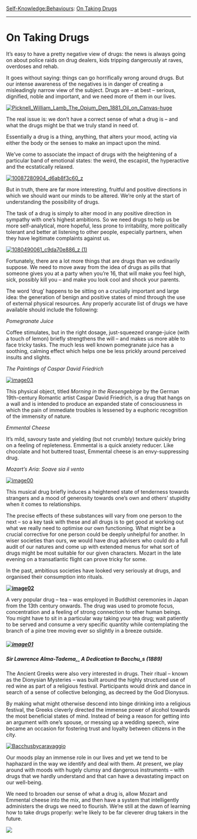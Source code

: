 [Self-Knowledge:](https://www.theschooloflife.com/thebookoflife/category/self-knowledge/)[Behaviours](https://www.theschooloflife.com/thebookoflife/category/self-knowledge/behaviours/): [On Taking Drugs](https://www.theschooloflife.com/thebookoflife/on-taking-drugs/)

* * *

# On Taking Drugs

It’s easy to have a pretty negative view of drugs: the news is always going on about police raids on drug dealers, kids tripping dangerously at raves, overdoses and rehab.

It goes without saying: things can go horrifically wrong around drugs. But our intense awareness of the negatives is in danger of creating a misleadingly narrow view of the subject. Drugs are – at best – serious, dignified, noble and important, and we need more of them in our lives.

[![Picknell_William_Lamb_The_Opium_Den_1881_Oil_on_Canvas-huge](https://www.theschooloflife.com/thebookoflife/wp-content/uploads/2015/12/Picknell_William_Lamb_The_Opium_Den_1881_Oil_on_Canvas-huge.jpg)](http://www.thebookoflife.org/wp-content/uploads/2015/12/Picknell_William_Lamb_The_Opium_Den_1881_Oil_on_Canvas-huge.jpg)

The real issue is: we don’t have a correct sense of what a drug is – and what the drugs might be that we truly stand in need of.

Essentially a drug is a thing, anything, that alters your mood, acting via either the body or the senses to make an impact upon the mind.

We’ve come to associate the impact of drugs with the heightening of a particular band of emotional states: the weird, the escapist, the hyperactive and the ecstatically relaxed.

[![10087280904_d6ab8f3c60_z](https://www.theschooloflife.com/thebookoflife/wp-content/uploads/2015/12/10087280904_d6ab8f3c60_z.jpg)](http://www.thebookoflife.org/wp-content/uploads/2015/12/10087280904_d6ab8f3c60_z.jpg)

But in truth, there are far more interesting, fruitful and positive directions in which we should want our minds to be altered. We’re only at the start of understanding the possibility of drugs. **&nbsp;**

The task of a drug is simply to alter mood in any positive direction in sympathy with one’s highest ambitions. So we need drugs to help us be more self-analytical, more hopeful, less prone to irritability, more politically tolerant and better at listening to other people, especially partners, when they have legitimate complaints against&nbsp;us. **&nbsp;**

[![1080490061_c9da70e886_z (1)](https://www.theschooloflife.com/thebookoflife/wp-content/uploads/2015/12/1080490061_c9da70e886_z-1.jpg)](http://www.thebookoflife.org/wp-content/uploads/2015/12/1080490061_c9da70e886_z-1.jpg)

Fortunately, there are a lot more things that are drugs than we ordinarily suppose. We need to move away from the idea of drugs as pills that someone gives you at a party when you’re 16, that will make you feel high, sick, possibly kill you – and make you look cool and shock your parents.

The word ‘drug’ happens to be sitting on a crucially important and large idea: the generation of benign and positive states of mind through the use of external physical resources. Any properly accurate list of drugs we have available should include the following: **&nbsp;**

_Pomegranate Juice_ **&nbsp;**

Coffee stimulates, but in the right dosage, just-squeezed orange-juice (with a touch of lemon) briefly strengthens the will – and makes us more able to face tricky tasks. The much less well known pomegranate juice has a soothing, calming effect which helps one be less prickly around perceived insults and slights. **&nbsp;**

_The Paintings of Caspar David Friedrich_

[![image03](https://www.theschooloflife.com/thebookoflife/wp-content/uploads/2015/12/image03.jpg)](http://www.thebookoflife.org/wp-content/uploads/2015/12/image03.jpg)

This physical object, titled _Morning in the Riesengebirge_ by the German 19th-century Romantic artist Caspar David Friedrich, is a drug that hangs on a wall and is intended to produce an expanded state of consciousness in which the pain of immediate troubles is lessened by a euphoric recognition of the immensity of nature.

_Emmental Cheese_

It’s mild, savoury taste and yielding (but not crumbly) texture quickly bring on a feeling of repleteness. Emmental is a quick anxiety reducer. Like chocolate and hot buttered toast, Emmental cheese is an envy-suppressing drug.

_Mozart’s Aria: Soave sia il vento_

[![image00](https://www.theschooloflife.com/thebookoflife/wp-content/uploads/2015/12/image00.jpg)](http://www.thebookoflife.org/wp-content/uploads/2015/12/image00.jpg)

This musical drug briefly induces a heightened state of tenderness towards strangers and a mood of generosity towards one’s own and others’ stupidity when it comes to relationships.

The precise effects of these substances will vary from one person to the next – so a key task with these and all drugs is to get good at working out what we really need to optimise our own functioning. What might be a crucial corrective for one person could be deeply unhelpful for another. In wiser societies than ours, we would have drug advisers who could do a full audit of our natures and come up with extended menus for what sort of drugs might be most suitable for our given characters. Mozart in the late evening on a transatlantic flight can prove tricky for some.

In the past, ambitious societies have looked very seriously at drugs, and organised their consumption into rituals.

**[![image02](https://www.theschooloflife.com/thebookoflife/wp-content/uploads/2015/12/image02.jpg)](http://www.thebookoflife.org/wp-content/uploads/2015/12/image02.jpg)&nbsp;**

A very popular drug – tea – was employed in Buddhist ceremonies in Japan from the 13th century onwards. The drug was used to promote focus, concentration and a feeling of strong connection to other human beings. You might have to sit in a particular way taking your tea drug; wait patiently to be served and consume a very specific quantity while contemplating the branch of a pine tree moving ever so slightly in a breeze outside.

##### [![image01](https://www.theschooloflife.com/thebookoflife/wp-content/uploads/2015/12/image01.jpg)](http://www.thebookoflife.org/wp-content/uploads/2015/12/image01.jpg)

##### Sir Lawrence Alma-Tadema,_&nbsp;A Dedication to Bacchu_s (1889)

The Ancient Greeks were also very interested in drugs. Their ritual – known as the Dionysian Mysteries – was built around the highly structured use of red wine as part of a religious festival. Participants would drink and dance in search of a sense of collective belonging, as decreed by the God Dionysus.

By making what might otherwise descend into binge drinking into a religious festival, the Greeks cleverly directed the immense power of alcohol towards the most beneficial states of mind. Instead of being a reason for getting into an argument with one’s spouse, or messing up a wedding speech, wine became an occasion for fostering trust and loyalty between citizens in the city. **&nbsp;**

[![Bacchusbycaravaggio](https://www.theschooloflife.com/thebookoflife/wp-content/uploads/2015/12/Bacchusbycaravaggio.jpeg)](http://www.thebookoflife.org/wp-content/uploads/2015/12/Bacchusbycaravaggio.jpeg)

Our moods play an immense role in our lives and yet we tend to be haphazard in the way we identify and deal with them. At present, we play around with moods with hugely clumsy and dangerous instruments – with drugs that we hardly understand and that can have a devastating impact on our well-being.

We need to broaden our sense of what a drug is, allow Mozart and Emmental cheese into the mix, and then have a system that intelligently administers the drugs we need to flourish. We’re still at the dawn of learning how to take drugs properly: we’re likely to be far cleverer drug takers in the future.

[![](https://img.youtube.com/vi/IeLGP2dsjME/0.jpg)](https://www.youtube.com/embed/IeLGP2dsjME '')

